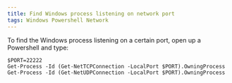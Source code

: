 ```yaml
---
title: Find Windows process listening on network port
tags: Windows Powershell Network
---
```


To find the Windows process listening on a certain port, open up a Powershell and type:
```
$PORT=22222
Get-Process -Id (Get-NetTCPConnection -LocalPort $PORT).OwningProcess
Get-Process -Id (Get-NetUDPConnection -LocalPort $PORT).OwningProcess
```
